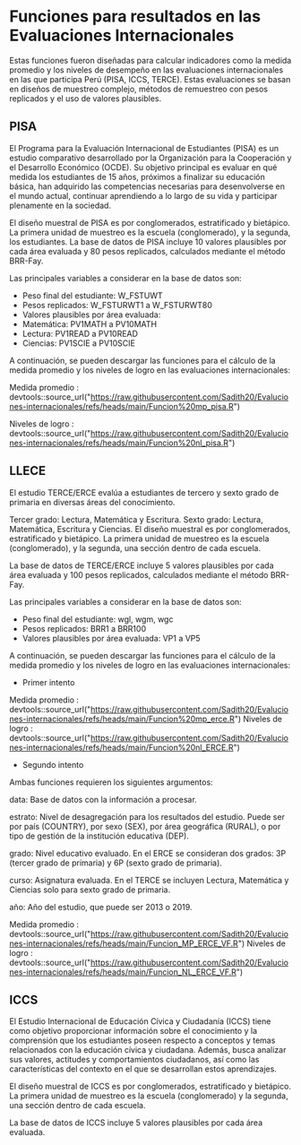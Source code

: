 # Funciones para resultados en las Evaluaciones Internacionales
Estas funciones fueron diseñadas para calcular indicadores como la medida promedio y los niveles de desempeño en las evaluaciones internacionales en las que participa Perú (PISA, ICCS, TERCE). 
Estas evaluaciones se basan en diseños de muestreo complejo, métodos de remuestreo con pesos replicados y el uso de valores plausibles.

## PISA
El Programa para la Evaluación Internacional de Estudiantes (PISA) es un estudio comparativo desarrollado por la Organización para la Cooperación y el Desarrollo Económico (OCDE). Su objetivo principal es evaluar en qué medida los estudiantes de 15 años, próximos a finalizar su educación básica, han adquirido las competencias necesarias para desenvolverse en el mundo actual, continuar aprendiendo a lo largo de su vida y participar plenamente en la sociedad.

El diseño muestral de PISA es por conglomerados, estratificado y bietápico. La primera unidad de muestreo es la escuela (conglomerado), y la segunda, los estudiantes. La base de datos de PISA incluye 10 valores plausibles por cada área evaluada y 80 pesos replicados, calculados mediante el método BRR-Fay.

Las principales variables a considerar en la base de datos son:

- Peso final del estudiante: W_FSTUWT
- Pesos replicados: W_FSTURWT1 a W_FSTURWT80
- Valores plausibles por área evaluada:
- Matemática: PV1MATH a PV10MATH
- Lectura: PV1READ a PV10READ
- Ciencias: PV1SCIE a PV10SCIE

A continuación, se pueden descargar las funciones para el cálculo de la medida promedio y los niveles de logro en las evaluaciones internacionales:

Medida promedio : devtools::source_url("https://raw.githubusercontent.com/Sadith20/Evaluciones-internacionales/refs/heads/main/Funcion%20mp_pisa.R")

Niveles de logro : devtools::source_url("https://raw.githubusercontent.com/Sadith20/Evaluciones-internacionales/refs/heads/main/Funcion%20nl_pisa.R")

 ## LLECE
El estudio TERCE/ERCE evalúa a estudiantes de tercero y sexto grado de primaria en diversas áreas del conocimiento.

Tercer grado: Lectura, Matemática y Escritura.
Sexto grado: Lectura, Matemática, Escritura y Ciencias.
El diseño muestral es por conglomerados, estratificado y bietápico. La primera unidad de muestreo es la escuela (conglomerado), y la segunda, una sección dentro de cada escuela.

La base de datos de TERCE/ERCE incluye 5 valores plausibles por cada área evaluada y 100 pesos replicados, calculados mediante el método BRR-Fay.

Las principales variables a considerar en la base de datos son:

- Peso final del estudiante: wgl, wgm, wgc
- Pesos replicados: BRR1 a BRR100
- Valores plausibles por área evaluada: VP1 a VP5

A continuación, se pueden descargar las funciones para el cálculo de la medida promedio y los niveles de logro en las evaluaciones internacionales:
- Primer intento
  
Medida promedio : devtools::source_url("https://raw.githubusercontent.com/Sadith20/Evaluciones-internacionales/refs/heads/main/Funcion%20mp_erce.R")
Niveles de logro : devtools::source_url("https://raw.githubusercontent.com/Sadith20/Evaluciones-internacionales/refs/heads/main/Funcion%20nl_ERCE.R")

 - Segundo intento
   
Ambas funciones requieren los siguientes argumentos:

data: Base de datos con la información a procesar.

estrato: Nivel de desagregación para los resultados del estudio. Puede ser por país (COUNTRY), por sexo (SEX), por área geográfica (RURAL), o por tipo de gestión de la institución educativa (DEP).

grado: Nivel educativo evaluado. En el ERCE se consideran dos grados: 3P (tercer grado de primaria) y 6P (sexto grado de primaria).

curso: Asignatura evaluada. En el TERCE se incluyen Lectura, Matemática y Ciencias solo para sexto grado de primaria.

año: Año del estudio, que puede ser 2013 o 2019.

Medida promedio : devtools::source_url("https://raw.githubusercontent.com/Sadith20/Evaluciones-internacionales/refs/heads/main/Funcion_MP_ERCE_VF.R")
Niveles de logro : devtools::source_url("https://raw.githubusercontent.com/Sadith20/Evaluciones-internacionales/refs/heads/main/Funcion_NL_ERCE_VF.R")

 ## ICCS
El Estudio Internacional de Educación Cívica y Ciudadanía (ICCS) tiene como objetivo proporcionar información sobre el conocimiento y la comprensión que los estudiantes poseen respecto a conceptos y temas relacionados con la educación cívica y ciudadana. Además, busca analizar sus valores, actitudes y comportamientos ciudadanos, así como las características del contexto en el que se desarrollan estos aprendizajes.

El diseño muestral de ICCS es por conglomerados, estratificado y bietápico. La primera unidad de muestreo es la escuela (conglomerado) y la segunda, una sección dentro de cada escuela.

La base de datos de ICCS incluye 5 valores plausibles por cada área evaluada.
 
